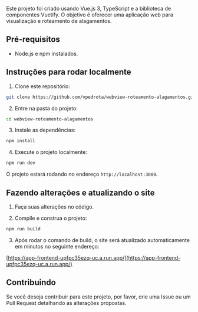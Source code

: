 
Este projeto foi criado usando Vue.js 3, TypeScript e a biblioteca de componentes Vuetify. O objetivo é oferecer uma aplicação web para visualização e roteamento de alagamentos.

## Pré-requisitos

- Node.js e npm instalados.

## Instruções para rodar localmente

1. Clone este repositório:
```bash
git clone https://github.com/vpedrota/webview-roteamento-alagamentos.git
```

2. Entre na pasta do projeto:
```bash
cd webview-roteamento-alagamentos
```

3. Instale as dependências:
```bash
npm install
```

4. Execute o projeto localmente:
```bash
npm run dev
```
O projeto estará rodando no endereço `http://localhost:3000`.

## Fazendo alterações e atualizando o site

1. Faça suas alterações no código.

2. Compile e construa o projeto:
```bash
npm run build
```

3. Após rodar o comando de build, o site será atualizado automaticamente em minutos no seguinte endereço:

[https://app-frontend-upfpc35ezq-uc.a.run.app/](https://app-frontend-upfpc35ezq-uc.a.run.app/)

## Contribuindo

Se você deseja contribuir para este projeto, por favor, crie uma Issue ou um Pull Request detalhando as alterações propostas.
